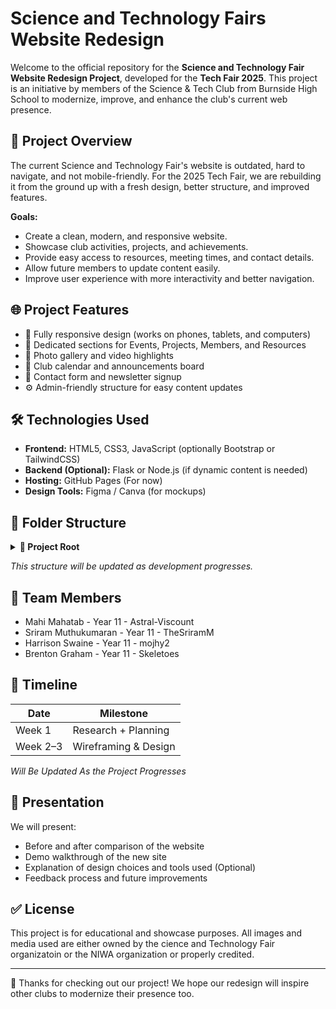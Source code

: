 # Science and Technology Fairs Website Redesign

Welcome to the official repository for the **Science and Technology Fair Website Redesign Project**, developed for the **Tech Fair 2025**. This project is an initiative by members of the Science & Tech Club from Burnside High School to modernize, improve, and enhance the club's current web presence.

## 🚀 Project Overview

The current Science and Technology Fair's website is outdated, hard to navigate, and not mobile-friendly. For the 2025 Tech Fair, we are rebuilding it from the ground up with a fresh design, better structure, and improved features.

**Goals:**
- Create a clean, modern, and responsive website.
- Showcase club activities, projects, and achievements.
- Provide easy access to resources, meeting times, and contact details.
- Allow future members to update content easily.
- Improve user experience with more interactivity and better navigation.

## 🌐 Project Features

- 🌟 Fully responsive design (works on phones, tablets, and computers)
- 🧪 Dedicated sections for Events, Projects, Members, and Resources
- 📸 Photo gallery and video highlights
- 📆 Club calendar and announcements board
- 📩 Contact form and newsletter signup
- ⚙️ Admin-friendly structure for easy content updates

## 🛠️ Technologies Used

- **Frontend:** HTML5, CSS3, JavaScript (optionally Bootstrap or TailwindCSS)
- **Backend (Optional):** Flask or Node.js (if dynamic content is needed)
- **Hosting:** GitHub Pages (For now)
- **Design Tools:** Figma / Canva (for mockups)

## 📁 Folder Structure
<details>
<summary><strong>📁 Project Root</strong></summary>

- [index.html](./index.html) – Homepage  
- [README.md](./README.md) – Project overview  
- [.gitignore](./.gitignore) – Git ignored files

<details>
<summary><strong>📁 assets</strong></summary> 
  
- [assets/images/](./assets/images/) – Images folder

</details>

<details>
<summary><strong>📁 js</strong></summary> 
  
- [js/script.js](./js/script.js) – JavaScript

</details>

<details>
<summary><strong>📁 css</strong></summary> 
  
- [css/script.js](./css/style.css) – Stylesheet

</details>

<details>
<summary><strong>📁 pages</strong></summary>

- [pages/about.html](./pages/about.html) – About the club  
- [pages/contact.html](./pages/contact.html) – Contact form  
- [pages/events.html](./pages/events.html) – Events page  
- [pages/projects.html](./pages/projects.html) – Projects showcase  

</details>

</details>

_This structure will be updated as development progresses._

## 👥 Team Members

- Mahi Mahatab - Year 11 - Astral-Viscount
- Sriram Muthukumaran - Year 11 - TheSriramM
- Harrison Swaine - Year 11 - mojhy2
- Brenton Graham - Year 11 - Skeletoes

## 📅 Timeline

| Date         | Milestone                    |
|--------------|------------------------------|
| Week 1       | Research + Planning           |
| Week 2–3     | Wireframing & Design          |

_Will Be Updated As the Project Progresses_

## 📣 Presentation

We will present:
- Before and after comparison of the website
- Demo walkthrough of the new site
- Explanation of design choices and tools used (Optional)
- Feedback process and future improvements

## ✅ License

This project is for educational and showcase purposes. All images and media used are either owned by the cience and Technology Fair organizatoin or the NIWA organization or properly credited.

---

🎉 Thanks for checking out our project! We hope our redesign will inspire other clubs to modernize their presence too.
